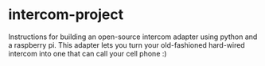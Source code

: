 # intercom-project
Instructions for building an open-source intercom adapter using python and a raspberry pi. This adapter lets you turn your old-fashioned hard-wired intercom into one that can call your cell phone :)
